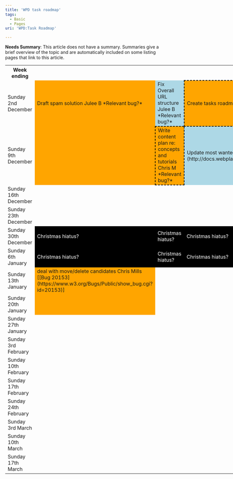 ```yaml
---
title: 'WPD task roadmap'
tags:
  - Basic
  - Pages
uri: 'WPD:Task Roadmap'

---
```

**Needs Summary**: This article does not have a summary. Summaries give a brief overview of the topic and are automatically included on some listing pages that link to this article.

<table style="width: 2400px;">
<tr>
<th>
Week ending
</th>
<th colspan="6">
Content
</th>
<th colspan="3">
Infrastructure
</th>
<th colspan="3">
Styling/UX
</th>
</tr>
<tr>
<td>
Sunday 2nd December
</td>
<td style="background: orange;">
Draft spam solution
Julee B
*Relevant bug?*
</td>
<td style="background: lightblue;">
Fix Overall URL structure
Julee B
*Relevant bug?*
</td>
<td style="background: orange; border: 2px dashed black">
Create tasks roadmap
Chris M
*Relevant bug?*
</td>
<td style="background: orange;">
Write clear purpose on webplatform.org
Chris M
*Relevant bug?*
</td>
<td style="background: orange;">
Write centralised editors guide
Garbee
[[Bug 20154](https://www.w3.org/Bugs/Public/show_bug.cgi?id=20154)]
</td>
<td style="background: orange;">
Write beginner's content plan
Garbee
*Relevant bug?*
</td>
<td style="background: yellow;">
Fix session issues
Doug S
[[Bug 19390](https://www.w3.org/Bugs/Public/show_bug.cgi?id=19390)]
</td>
<td style="background: yellow;">
Implement live code examples
Doug S
*Relevant bug?*
</td>
<td style="background: yellow;">
Allow editors to move pages
Doug S
*Relevant bug?*
</td>
<td style="background: green;color:white;">
Improve Webplatform Styling/UX
Chris M
[[Bug 20180](https://www.w3.org/Bugs/Public/show_bug.cgi?id=20180)]
</td>
<td>
</td>
<td>
</td>
</tr>
<tr>
<td>
Sunday 9th December
</td>
<td style="background: orange;">
</td>
<td style="background: orange;border: 2px dashed black;">
Write content plan re: concepts and tutorials
Chris M
*Relevant bug?*
</td>
<td style="background: lightblue;">
Update most wanted tasks
Chris M
[[MWT page](http://docs.webplatform.org/wiki/WPD:Most_Wanted_Tasks)]
</td>
<td style="background: orange;">
Fix wanted pages
doc sprint task?
[[Bug 20137](https://www.w3.org/Bugs/Public/show_bug.cgi?id=20137)]
</td>
<td style="background: orange;">
</td>
<td style="background: orange;">
</td>
<td>
</td>
<td>
</td>
<td>
</td>
<td style="background: green;">
</td>
<td>
</td>
<td>
</td>
</tr>
<tr>
<td>
Sunday 16th December
</td>
<td>
</td>
<td>
</td>
<td>
</td>
<td style="background: orange;">
</td>
<td>
</td>
<td>
</td>
<td>
</td>
<td>
</td>
<td>
</td>
<td style="background: green;">
</td>
<td>
</td>
<td>
</td>
</tr>
<tr>
<td>
Sunday 23th December
</td>
<td>
</td>
<td>
</td>
<td>
</td>
<td style="background: orange;">
</td>
<td>
</td>
<td>
</td>
<td>
</td>
<td>
</td>
<td>
</td>
<td>
</td>
<td>
</td>
<td>
</td>
</tr>
<tr>
<td>
Sunday 30th December
</td>
<td style="background: black;color: white;">
Christmas hiatus?
</td>
<td style="background: black;color: white;">
Christmas hiatus?
</td>
<td style="background: black;color: white;">
Christmas hiatus?
</td>
<td style="background: black;color: white;">
Christmas hiatus?
</td>
<td style="background: black;color: white;">
Christmas hiatus?
</td>
<td style="background: black;color: white;">
Christmas hiatus?
</td>
<td style="background: black;color: white;">
Christmas hiatus?
</td>
<td style="background: black;color: white;">
Christmas hiatus?
</td>
<td style="background: black;color: white;">
Christmas hiatus?
</td>
<td style="background: black;color: white;">
Christmas hiatus?
</td>
<td style="background: black;color: white;">
Christmas hiatus?
</td>
<td style="background: black;color: white;">
Christmas hiatus?
</td>
</tr>
<tr>
<td>
Sunday 6th January
</td>
<td style="background: black;color: white;">
Christmas hiatus?
</td>
<td style="background: black;color: white;">
Christmas hiatus?
</td>
<td style="background: black;color: white;">
Christmas hiatus?
</td>
<td style="background: black;color: white;">
Christmas hiatus?
</td>
<td style="background: black;color: white;">
Christmas hiatus?
</td>
<td style="background: black;color: white;">
Christmas hiatus?
</td>
<td style="background: black;color: white;">
Christmas hiatus?
</td>
<td style="background: black;color: white;">
Christmas hiatus?
</td>
<td style="background: black;color: white;">
Christmas hiatus?
</td>
<td style="background: black;color: white;">
Christmas hiatus?
</td>
<td style="background: black;color: white;">
Christmas hiatus?
</td>
<td style="background: black;color: white;">
Christmas hiatus?
</td>
</tr>
<tr>
<td>
Sunday 13th January
</td>
<td style="background:orange;">
deal with move/delete candidates
Chris Mills
[[Bug 20153](https://www.w3.org/Bugs/Public/show_bug.cgi?id=20153)]
</td>
<td>
</td>
<td>
</td>
<td>
</td>
<td>
</td>
<td>
</td>
<td>
</td>
<td>
</td>
<td>
</td>
<td>
</td>
<td>
</td>
<td>
</td>
</tr>
<tr>
<td>
Sunday 20th January
</td>
<td style="background:orange;">
</td>
<td>
</td>
<td>
</td>
<td>
</td>
<td>
</td>
<td>
</td>
<td>
</td>
<td>
</td>
<td>
</td>
<td>
</td>
<td>
</td>
<td>
</td>
</tr>
<tr>
<td>
Sunday 27th January
</td>
<td>
</td>
<td>
</td>
<td>
</td>
<td>
</td>
<td>
</td>
<td>
</td>
<td>
</td>
<td>
</td>
<td>
</td>
<td>
</td>
<td>
</td>
<td>
</td>
</tr>
<tr>
<td>
Sunday 3rd February
</td>
<td>
</td>
<td>
</td>
<td>
</td>
<td>
</td>
<td>
</td>
<td>
</td>
<td>
</td>
<td>
</td>
<td>
</td>
<td>
</td>
<td>
</td>
<td>
</td>
</tr>
<tr>
<td>
Sunday 10th February
</td>
<td>
</td>
<td>
</td>
<td>
</td>
<td>
</td>
<td>
</td>
<td>
</td>
<td>
</td>
<td>
</td>
<td>
</td>
<td>
</td>
<td>
</td>
<td>
</td>
</tr>
<tr>
<td>
Sunday 17th February
</td>
<td>
</td>
<td>
</td>
<td>
</td>
<td>
</td>
<td>
</td>
<td>
</td>
<td>
</td>
<td>
</td>
<td>
</td>
<td>
</td>
<td>
</td>
<td>
</td>
</tr>
<tr>
<td>
Sunday 24th February
</td>
<td>
</td>
<td>
</td>
<td>
</td>
<td>
</td>
<td>
</td>
<td>
</td>
<td>
</td>
<td>
</td>
<td>
</td>
<td>
</td>
<td>
</td>
<td>
</td>
</tr>
<tr>
<td>
Sunday 3rd March
</td>
<td>
</td>
<td>
</td>
<td>
</td>
<td>
</td>
<td>
</td>
<td>
</td>
<td>
</td>
<td>
</td>
<td>
</td>
<td>
</td>
<td>
</td>
<td>
</td>
</tr>
<tr>
<td>
Sunday 10th March
</td>
<td>
</td>
<td>
</td>
<td>
</td>
<td>
</td>
<td>
</td>
<td>
</td>
<td>
</td>
<td>
</td>
<td>
</td>
<td>
</td>
<td>
</td>
<td>
</td>
</tr>
<tr>
<td>
Sunday 17th March
</td>
<td>
</td>
<td>
</td>
<td>
</td>
<td>
</td>
<td>
</td>
<td>
</td>
<td>
</td>
<td>
</td>
<td>
</td>
<td>
</td>
<td>
</td>
<td>
</td>
</tr>
</table>

